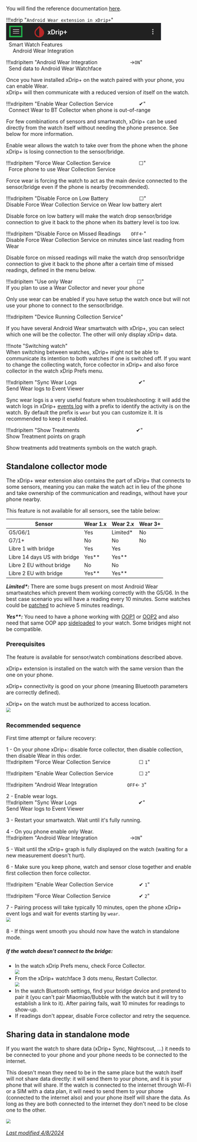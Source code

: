You will find the reference documentation [here](https://github.com/NightscoutFoundation/xDrip/blob/master/Documentation/WatchGuide.md).

!!!xdrip "`Android Wear extension in xDrip+`"  
    <img src="../../images/hamburger_menu.png" style="zoom:75%;" />  
    &ensp;Smart Watch Features  
    &emsp;  Android Wear Integration

!!!xdripitem "Android Wear Integration&emsp;&emsp;&emsp;&emsp;&emsp;&emsp; →`ON`"  
    &ensp;Send data to Android Wear Watchface

Once you have installed xDrip+ on the watch paired with your phone, you can enable Wear.  
xDrip+ will then communicate with a reduced version of itself on the watch.

!!!xdripitem "Enable Wear Collection Service&emsp;&emsp;&emsp;&emsp;&emsp;✔"  
    &ensp;Connect Wear to BT Collector when phone is out-of-range

For few combinations of sensors and smartwatch, xDrip+ can be used directly from the watch itself without needing the phone presence. See below for more information.

Enable wear allows the watch to take over from the phone when the phone xDrip+ is losing connection to the sensor/bridge.

!!!xdripitem "Force Wear Collection Service&ensp;&emsp;&emsp;&emsp;&emsp;&emsp;☐"  
    &ensp;Force phone to use Wear Collection Service

Force wear is forcing the watch to act as the main device connected to the sensor/bridge even if the phone is nearby (recommended).

!!!xdripitem "Disable Force on Low Battery&emsp;&emsp;&emsp;&emsp;&emsp;&emsp;☐"  
    Disable Force Wear Collection Service on Wear low battery alert

Disable force on low battery will make the watch drop sensor/bridge connection to give it back to the phone when its battery level is too low.

!!!xdripitem "Disable Force on Missed Readings&emsp;&emsp;`OFF`←"  
    Disable Force Wear Collection Service on minutes since last reading from Wear  

Disable force on missed readings will make the watch drop sensor/bridge connection to give it back to the phone after a certain time of missed readings, defined in the menu below.

!!!xdripitem "Use only Wear&ensp;&emsp;&emsp;&emsp;&emsp;&emsp;&emsp;&emsp;&emsp;&emsp;&emsp;&emsp;&emsp;☐"  
    If you plan to use a Wear Collector and never your phone

Only use wear can be enabled if you have setup the watch once but will not use your phone to connect to the sensor/bridge.

!!!xdripitem "Device Running Collection Service"  

If you have several Android Wear smartwatch with xDrip+, you can select which one will be the collector. The other will only display xDrip+ data.

!!!note "Switching watch"  
    When switching between watches, xDrip+ might not be able to communicate its intention to both watches if one is switched off. If you want to change the collecting watch, force collector in xDrip+ and also force collector in the watch xDrip Prefs menu.

!!!xdripitem "Sync Wear Logs&emsp;&emsp;&emsp;&emsp;&emsp;&emsp;&emsp;&emsp;&emsp;&emsp;&emsp;&emsp;✔"  
    Send Wear logs to Event Viewer

Sync wear logs is a very useful feature when troubleshooting: it will add the watch logs in xDrip+ [events log](../../use/3dotsmenu/#events-log) with a prefix to identify the activity is on the watch. By default the prefix is `wear` but you can customize it. It is recommended to keep it enabled.

!!!xdripitem "Show Treatments&emsp;&emsp;&emsp;&emsp;&emsp;&emsp;&emsp;&emsp;&emsp;&emsp;&emsp;✔"  
    Show Treatment points on graph

Show treatments add treatments symbols on the watch graph.

## Standalone collector mode

The xDrip+ wear extension also contains the part of xDrip+ that connects to some sensors, meaning you can make the watch act in lieu of the phone and take ownership of the communication and readings, without have your phone nearby.

This feature is not available for all sensors, see the table below:

| Sensor                       | Wear 1.x | Wear 2.x | Wear 3+ |
| ---------------------------- | -------- | -------- | ------- |
| G5/G6/1                      | Yes      | Limited* | No      |
| G7/1+                        | No       | No       | No      |
| Libre 1 with bridge          | Yes      | Yes      |         |
| Libre 14 days US with bridge | Yes**    | Yes**    |         |
| Libre 2 EU without bridge    | No       | No       |         |
| Libre 2 EU with bridge       | Yes**    | Yes**    |         |

***Limited\*:*** There are some bugs present on most Android Wear smartwatches which prevent them working correctly with the G5/G6. In the best case scenario you will have a reading every 10 minutes. Some watches could be [patched](https://github.com/NightscoutFoundation/xDrip/wiki/Patching-Android-Wear-devices-for-use-with-the-G5) to achieve 5 minutes readings.

***Yes\*\*:*** You need to have a phone working with [OOP1](../../use/OOP/) or [OOP2](../../use/OOP/#oop2) and also need that same OOP app [sideloaded](../../troubleshoot/ADB/#smartwatch) to your watch. Some bridges might not be compatible.

### Prerequisites

The feature is available for sensor/watch combinations described above.

xDrip+ extension is installed on the watch with the same version than the one on your phone.

xDrip+ connectivity is good on your phone (meaning Bluetooth parameters are correctly defined).

xDrip+ on the watch must be authorized to access location.  
<img src="../images/M-S-SW-AW33.png" style="zoom:75%;" />

### Recommended sequence

First time attempt or failure recovery:

1 - On your phone xDrip+: disable force collector, then disable collection, then disable Wear in this order.  
!!!xdripitem "Force Wear Collection Service&ensp;&emsp;&emsp;&emsp;&emsp;&emsp;☐ `1`"

!!!xdripitem "Enable Wear Collection Service&emsp;&emsp;&emsp;&emsp;&emsp;☐ `2`"

!!!xdripitem "Android Wear Integration&ensp;&emsp;&emsp;&emsp;&emsp;&emsp; `OFF`← `3`"

2 - Enable wear logs.  
!!!xdripitem "Sync Wear Logs&emsp;&emsp;&emsp;&emsp;&emsp;&emsp;&emsp;&emsp;&emsp;&emsp;&emsp;&emsp;✔"  
    Send Wear logs to Event Viewer

3 - Restart your smartwatch. Wait until it's fully running.

4 - On you phone enable only Wear.  
!!!xdripitem "Android Wear Integration&emsp;&emsp;&emsp;&emsp;&emsp;&emsp; →`ON`"  

5 - Wait until the xDrip+ graph is fully displayed on the watch (waiting for a new measurement doesn't hurt).

6 - Make sure you keep phone, watch and sensor close together and enable first collection then force collector.  

!!!xdripitem "Enable Wear Collection Service&emsp;&emsp;&emsp;&emsp;&emsp;✔ `1`"

!!!xdripitem "Force Wear Collection Service&ensp;&emsp;&emsp;&emsp;&emsp;&emsp;✔ `2`"

7 - Pairing process will take typically 10 minutes, open the phone xDrip+ event logs and wait for events starting by `wear`.  
<img src="../images/M-S-SW-AW31.png" style="zoom:75%;" />

8 - If things went smooth you should now have the watch in standalone mode.

##### If the watch doesn't connect to the bridge:

- In the watch xDrip Prefs menu, check Force Collector.  
  <img src="../images/M-S-SW-AW-ST3b.png" style="zoom:75%;" />
- From the xDrip+ watchface 3 dots menu, Restart Collector.  
  <img src="../images/M-S-SW-AW-3DM.png" style="zoom:75%;" />
- In the watch Bluetooth settings, find your bridge device and pretend to pair it (you can't pair Miaomiao/Bubble with the watch but it will try to establish a link to it). After pairing fails, wait 10 minutes for readings to show-up.
- If readings don't appear, disable Force collector and retry the sequence.

## Sharing data in standalone mode

If you want the watch to share data (xDrip+ Sync, Nightscout, ...) it needs to be connected to your phone and your phone needs to be connected to the internet.

This doesn't mean they need to be in the same place but the watch itself will not share data directly: it will send them to your phone, and it is your phone that will share. If the watch is connected to the internet through Wi-Fi or a SIM with a data plan, it will need to send them to your phone (connected to the internet also) and your phone itself will share the data. As long as they are both connected to the internet they don't need to be close one to the other.

<img src="../images/M-S-SW-AW-XP24.png" style="zoom:75%;" />

</br>

[*Last modified 4/8/2024*](https://github.com/NightscoutFoundation/xDrip/releases/tag/2024.08.02)
